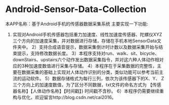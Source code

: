 # Android-Sensor-Data-Collection
本APP名称：基于Android手机的传感器数据采集系统
主要实现一下功能:
1) 实现对Android手机传感器包括重力加速度、线性加速度传感器、陀螺仪XYZ三个方向的加速度采集，并对数据进行存储，存储在手机本地SensorData文件夹中。
2）支持合成语音提示，数据采集倒计时计数以及数据采集开始与结束提示，支持修改数据长度。
3）本程序支持对run、walk、sit、bicycle、downStairs、upstairs六个动作发出数据采集指令，并对这六种人体动作相对应的3种加速度数值进行采集与存储。
4）本程序在于采集数据的完整性，主要在数据采集的基础上实现对人体动作识别的分类，类似功能可以参考当前主流的运动软件。
5）数据存储格式为每行三列，依次为该传感器下的X、Y、 Z三个方向上的加速度数值，为了区分不同数据，txt文件的命名方式为 【传感器名称】【人体动作名称】【时间戳】}
   时间戳不含秒。
6）本程序仍需要继续重构与优化，欢迎留言http://blog.csdn.net/cai2016。
